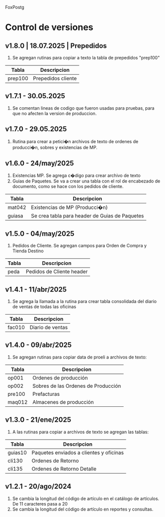 FoxPostg
# Control de versiones

## v1.8.0 | 18.07.2025 | Prepedidos
1. Se agregan rutinas para copiar a texto la tabla de prepedidos "prep100"

|Tabla    | Descripcion |
|---------|-------------|
| prep100 | Prepedidos cliente


## v1.7.1 - 30.05.2025
1. Se comentan lineas de codigo que fueron usadas para pruebas, para que no afecten la version de produccion.

## v1.7.0 - 29.05.2025
1. Rutina para crear a petici�n archivos de texto de ordenes de producci�n, sobres y existencias de MP.

## v1.6.0 - 24/may/2025
1. Existencias MP. Se agrega c�digo para crear archivo de texto
2. Guias de Paquetes. Se va a crear una tabla con el rol de encabezado de documento, como se hace con los pedidos de cliente.

|Tabla    | Descripcion |
|---------|-------------|
| mat042  | Existencias de MP (Producci�n) |
| guiasa  | Se crea tabla para header de Guias de Paquetes |

## v1.5.0 - 04/may/2025
1. Pedidos de Cliente. Se agregan campos para Orden de Compra y Tienda Destino 

| Tabla   | Descripcion |
|---------| ---------------------------------------|
| peda    | Pedidos de Cliente header |

## v1.4.1 - 11/abr/2025
1. Se agrega la llamada a la rutina para crear tabla consolidada del diario de ventas de todas las oficinas 

| Tabla   | Descripcion |
|---------| ---------------------------------------|
| fac010  | Diario de ventas|

## v1.4.0 - 09/abr/2025
1. Se agregan rutinas para copiar data de proeli a archivos de texto:

| Tabla   | Descripcion |
|---------| ---------------------------------------|
| op001   | Ordenes de producción|
| op002   | Sobres de las Ordenes de Producción|
| pre100  | Prefacturas |
| maq012  | Almacenes de producción|

## v1.3.0 - 21/ene/2025
1. A las rutinas para copiar a archivos de texto se agregan las tablas:

| Tabla   | Descripcion |
|---------| ---------------------------------------|
| guias10 | Paquetes enviados a clientes y oficinas|
| cli130  | Ordenes de Retorno |
| cli135  | Ordenes de Retorno Detalle |

## v1.2.1 - 20/ago/2024
1. Se cambia la longitud del código de artículo en el catálogo de artículos.
De 11 caracteres pasa a 20
2. Se cambia la longitud del código de artículo en reportes y consultas.
